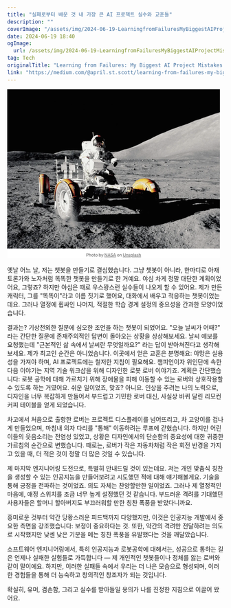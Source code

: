 ```yaml
---
title: "실패로부터 배운 것 내 가장 큰 AI 프로젝트 실수와 교훈들"
description: ""
coverImage: "/assets/img/2024-06-19-LearningfromFailuresMyBiggestAIProjectMistakesandTakeaways_0.png"
date: 2024-06-19 18:40
ogImage: 
  url: /assets/img/2024-06-19-LearningfromFailuresMyBiggestAIProjectMistakesandTakeaways_0.png
tag: Tech
originalTitle: "Learning from Failures: My Biggest AI Project Mistakes and Takeaways"
link: "https://medium.com/@april.st.scott/learning-from-failures-my-biggest-ai-project-mistakes-and-takeaways-59eb92c4d4df"
---
```



![Learning from Failures](/assets/img/2024-06-19-LearningfromFailuresMyBiggestAIProjectMistakesandTakeaways_0.png)

옛날 어느 날, 저는 챗봇을 만들기로 결심했습니다. 그냥 챗봇이 아니라, 한마디로 아재토론가와 노자처럼 똑똑한 챗봇을 만들기로 한 거예요. 야심 차게 정말 대단한 계획이었어요, 그렇죠? 하지만 야심은 때로 우스꽝스런 실수들이 나오게 할 수 있어요. 제가 만든 캐릭터, 그를 "똑똑이"라고 이름 짓기로 했어요, 대화에서 배우고 적응하는 챗봇이었는데요. 그러나 열정에 휩싸인 나머지, 적절한 학습 경계 설정의 중요성을 간과한 모양이었습니다.

결과는? 기상천외한 질문에 심오한 조언을 하는 챗봇이 되었어요. "오늘 날씨가 어때?" 라는 간단한 질문에 존재주의적인 답변이 돌아오는 상황을 상상해보세요. 날씨 예보를 요청했는데 "근본적인 삶 속에서 날씨란 무엇일까요?" 라는 답이 받아쳐진다고 생각해보세요. 제가 최고인 순간은 아니었습니다. 이곳에서 얻은 교훈은 분명해요: 야망은 실용성을 가져야 하며, AI 프로젝트에는 철저한 지침이 필요해요. 챔피언이자 위인단에 속한 다음 이야기는 지역 기술 워크샵을 위해 디자인한 로봇 로버 이야기죠. 계획은 간단했습니다: 로봇 공학에 대해 가르치기 위해 장애물을 피해 이동할 수 있는 로버와 상호작용할 수 있도록 하는 거였어요. 쉬운 일이었죠, 맞죠? 아니요. 인상을 주려는 나의 노력으로, 디자인을 너무 복잡하게 만들어서 부드럽고 기민한 로버 대신, 사실상 바퀴 달린 리모컨 커피 테이블을 얻게 되었습니다.

<div class="content-ad"></div>

차고에서 처음으로 출항한 로버는 프로젝트 디스플레이를 넘어뜨리고, 차 고양이를 겁나게 만들었으며, 마침내 의자 다리를 "통해" 이동하려는 루프에 갇혔습니다. 하지만 어린이들의 웃음소리는 전염성 있었고, 상황은 디자인에서의 단순함의 중요성에 대한 귀중한 가르침의 순간으로 변했습니다. 때로는, 로버가 작은 자동차처럼 작은 회전 반경을 가지고 있을 때, 더 적은 것이 정말 더 많은 것일 수 있습니다.

제 마지막 엔지니어링 도전으로, 특별히 안내드릴 것이 있는데요. 저는 개인 맞춤식 칭찬을 생성할 수 있는 인공지능을 만들어보려고 시도했던 적에 대해 얘기해볼게요. 기술을 통해 긍정을 전파하는 것이었죠. 의도 자체는 찬양할만한 일이었죠. 그러나 제 열정적인 마음에, 애정 스위치를 조금 너무 높게 설정했던 것 같습니다. 부드러운 격려를 기대했던 사용자들은 할머니 할아버지도 부끄러워할 만한 칭찬 폭풍을 받았다니까요.

흥미로운 것부터 약간 당황스러운 피드백까지 다양했지만, 이것은 인공지능 개발에서 중요한 측면을 강조했습니다: 보정이 중요하다는 것. 또한, 약간의 격려만 전달하려는 의도로 시작했지만 낮센 낮은 기분을 메는 칭찬 폭풍을 유발했다는 것을 깨달았습니다.

소프트웨어 엔지니어링에서, 특히 인공지능과 로봇공학에 대해서는, 성공으로 통하는 길은 언제나 실패한 실험들로 가득합니다 — 제 개인적인 챗봇들이나 정체를 앓는 로버와 같이 말이에요. 하지만, 이러한 실패들 속에서 우리는 더 나은 모습으로 형성되며, 이러한 경험들을 통해 더 능숙하고 창의적인 창조자가 되는 것입니다.

<div class="content-ad"></div>

확실히, 유머, 겸손함, 그리고 실수를 받아들일 용의가 나를 진정한 지침으로 이끌어 왔어요.